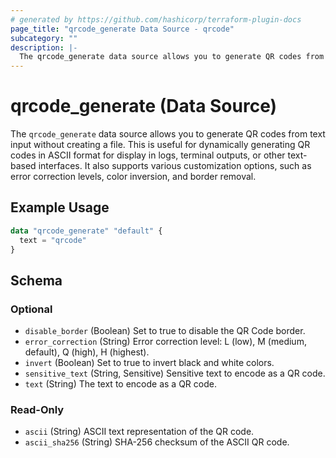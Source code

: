 ```yaml
---
# generated by https://github.com/hashicorp/terraform-plugin-docs
page_title: "qrcode_generate Data Source - qrcode"
subcategory: ""
description: |-
  The qrcode_generate data source allows you to generate QR codes from text input without creating a file. This is useful for dynamically generating QR codes in ASCII format for display in logs, terminal outputs, or other text-based interfaces. It also supports various customization options, such as error correction levels, color inversion, and border removal.
---
```


# qrcode_generate (Data Source)

The `qrcode_generate` data source allows you to generate QR codes from text input without creating a file. This is useful for dynamically generating QR codes in ASCII format for display in logs, terminal outputs, or other text-based interfaces. It also supports various customization options, such as error correction levels, color inversion, and border removal.

## Example Usage

```terraform
data "qrcode_generate" "default" {
  text = "qrcode"
}
```

<!-- schema generated by tfplugindocs -->
## Schema

### Optional

- `disable_border` (Boolean) Set to true to disable the QR Code border.
- `error_correction` (String) Error correction level: L (low), M (medium, default), Q (high), H (highest).
- `invert` (Boolean) Set to true to invert black and white colors.
- `sensitive_text` (String, Sensitive) Sensitive text to encode as a QR code.
- `text` (String) The text to encode as a QR code.

### Read-Only

- `ascii` (String) ASCII text representation of the QR code.
- `ascii_sha256` (String) SHA-256 checksum of the ASCII QR code.
